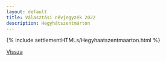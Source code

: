 ```yaml
---
layout: default
title: Választási névjegyzék 2022
description: Hegyhátszentmárton
---
```


{% include settlementHTMLs/Hegyhaatszentmaarton.html %}

[Vissza](./)